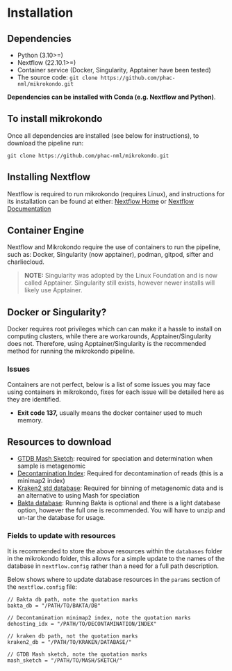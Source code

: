 # Installation

## Dependencies
- Python (3.10>=)
- Nextflow (22.10.1>=)
- Container service (Docker, Singularity, Apptainer have been tested)
- The source code: `git clone https://github.com/phac-nml/mikrokondo.git`

**Dependencies can be installed with Conda (e.g. Nextflow and Python)**.

## To install mikrokondo
Once all dependencies are installed (see below for instructions), to download the pipeline run:

`git clone https://github.com/phac-nml/mikrokondo.git`

## Installing Nextflow
Nextflow is required to run mikrokondo (requires Linux), and instructions for its installation can be found at either: [Nextflow Home](https://www.nextflow.io/) or  [Nextflow Documentation](https://www.nextflow.io/docs/latest/getstarted.html#installation)

## Container Engine
Nextflow and Mikrokondo require the use of containers to run the pipeline, such as: Docker, Singularity (now apptainer), podman, gitpod, sifter and charliecloud.

> **NOTE:** Singularity was adopted by the Linux Foundation and is now called Apptainer. Singularity still exists, however newer installs will likely use Apptainer.

## Docker or Singularity?
Docker requires root privileges which can can make it a hassle to install on computing clusters, while there are workarounds, Apptainer/Singularity does not. Therefore, using Apptainer/Singularity is the recommended method for running the mikrokondo pipeline.

### Issues
Containers are not perfect, below is a list of some issues you may face using containers in mikrokondo, fixes for each issue will be detailed here as they are identified.

- **Exit code 137,** usually means the docker container used to much memory.

## Resources to download
- [GTDB Mash Sketch](https://zenodo.org/record/8408361): required for speciation and determination when sample is metagenomic
- [Decontamination Index](https://zenodo.org/record/8408557): Required for decontamination of reads (this is a minimap2 index)
- [Kraken2 std database](https://benlangmead.github.io/aws-indexes/k2): Required for binning of metagenomic data and is an alternative to using Mash for speciation
- [Bakta database](https://zenodo.org/record/7669534): Running Bakta is optional and there is a light database option, however the full one is recommended. You will have to unzip and un-tar the database for usage.

### Fields to update with resources
It is recommended to store the above resources within the `databases` folder in the mikrokondo folder, this allows for a simple update to the names of the database in `nextflow.config` rather than a need for a full path description.

Below shows where to update database resources in the `params` section of the `nextflow.config` file:

```
// Bakta db path, note the quotation marks
bakta_db = "/PATH/TO/BAKTA/DB"

// Decontamination minimap2 index, note the quotation marks
dehosting_idx = "/PATH/TO/DECONTAMINATION/INDEX"

// kraken db path, not the quotation marks
kraken2_db = "/PATH/TO/KRAKEN/DATABASE/"

// GTDB Mash sketch, note the quotation marks
mash_sketch = "/PATH/TO/MASH/SKETCH/"

```

